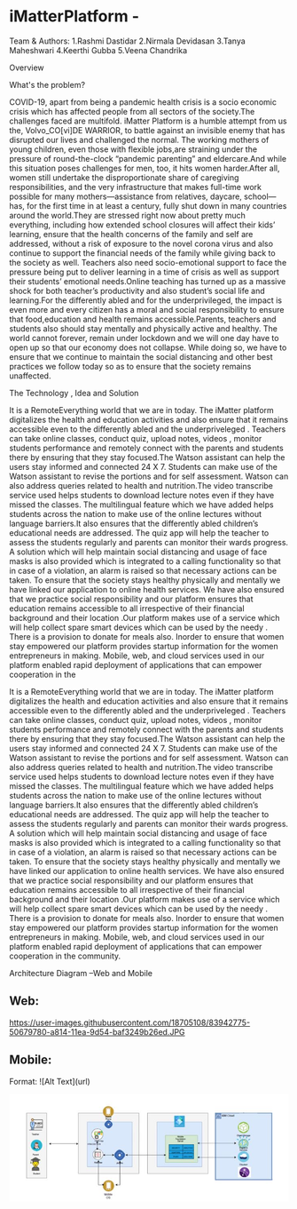 # iMatterPlatform - 
Team & Authors:
1.Rashmi Dastidar
2.Nirmala Devidasan
3.Tanya Maheshwari
4.Keerthi Gubba
5.Veena Chandrika

Overview

What's the problem?

COVID-19, apart from being a pandemic health crisis is a socio economic crisis which has affected people from all sectors of the society.The challenges faced are multifold. iMatter Platform is a humble attempt from us the, Volvo_CO[vi]DE WARRIOR, to battle against an invisible enemy that has disrupted our lives and challenged the normal. 
The working mothers of young children, even those with flexible jobs,are straining under the pressure of round-the-clock “pandemic parenting” and eldercare.And while this situation poses challenges for men, too, it hits women harder.After all, women still undertake the disproportionate share of caregiving responsibilities, and the very infrastructure that makes full-time work possible for many mothers—assistance from relatives, daycare, school—has, for the first time in at least a century, fully shut down in many countries around the world.They are stressed right now about pretty much everything, including how extended school closures will affect their kids’ learning, ensure that the health concerns of the family and self are addressed, without a risk of exposure to the novel corona virus and also continue to support the financial needs of the family while giving back to the society as well.
Teachers also need socio-emotional support to face the pressure being put to deliver learning in a time of crisis as well as support their students’ emotional needs.Online teaching has turned up as a massive shock for both teacher’s productivity and also student’s social life and learning.For the differently abled and for the underprivileged, the impact is even more and every citizen has a moral and social responsibility to ensure that food,education and health remains accessible.Parents, teachers and students also should stay mentally and physically active and healthy.
The world cannot forever, remain under lockdown and we will one day have to open up so that our economy does not collapse. While doing so, we have to ensure that we continue to maintain the social distancing and other best practices we follow today so as to ensure that the society remains unaffected.

The Technology , Idea and Solution

It is a RemoteEverything world that we are in today. The iMatter platform digitalizes the health and education activities and also ensure that it remains accessible even to the differently abled and the underpriveleged . Teachers can take online classes, conduct quiz, upload notes, videos , monitor students performance and remotely connect with the parents and students there by ensuring that they stay focused.The Watson assistant can help the users stay informed and connected 24 X 7. Students can make use of the Watson assistant to revise the portions and for self assessment. Watson can also address queries related to health and nutrition.The video transcribe service used helps students to download lecture notes even if they have missed the classes. The multilingual feature which we have added helps students across the nation to make use of the online lectures without language barriers.It also ensures that the differently abled children’s educational needs are addressed. The quiz app will help the teacher to assess the students regularly and parents can monitor their wards progress. A solution which will help maintain social distancing and usage of face masks is also provided which is integrated to a calling functionality so that in case of a violation, an alarm is raised so that necessary actions can be taken. To ensure that the society stays healthy physically and mentally we have linked our application to online health services. We have also ensured that we practice social responsibility and our platform ensures that education remains accessible to all irrespective of their financial background and their location .Our platform makes use of a service which will help collect spare smart devices which can be used by the needy . There is a provision to donate for meals also. Inorder to ensure that women stay empowered our platform provides startup information for the women entrepreneurs in making.
Mobile, web, and cloud services used in our platform enabled rapid deployment of applications that can empower cooperation in the 

It is a RemoteEverything world that we are in today. The iMatter platform digitalizes the health and education activities and also ensure that it remains accessible even to the differently abled and the underpriveleged . Teachers can take online classes, conduct quiz, upload notes, videos , monitor students performance and remotely connect with the parents and students there by ensuring that they stay focused.The Watson assistant can help the users stay informed and connected 24 X 7. Students can make use of the Watson assistant to revise the portions and for self assessment. Watson can also address queries related to health and nutrition.The video transcribe service used helps students to download lecture notes even if they have missed the classes. The multilingual feature which we have added helps students across the nation to make use of the online lectures without language barriers.It also ensures that the differently abled children’s educational needs are addressed. The quiz app will help the teacher to assess the students regularly and parents can monitor their wards progress. A solution which will help maintain social distancing and usage of face masks is also provided which is integrated to a calling functionality so that in case of a violation, an alarm is raised so that necessary actions can be taken. To ensure that the society stays healthy physically and mentally we have linked our application to online health services. We have also ensured that we practice social responsibility and our platform ensures that education remains accessible to all irrespective of their financial background and their location .Our platform makes use of a service which will help collect spare smart devices which can be used by the needy . There is a provision to donate for meals also. Inorder to ensure that women stay empowered our platform provides startup information for the women entrepreneurs in making.
Mobile, web, and cloud services used in our platform enabled rapid deployment of applications that can empower cooperation in the community. 

Architecture Diagram –Web and Mobile

<h2>Web:</h2>

https://user-images.githubusercontent.com/18705108/83942775-50679780-a814-11ea-9d54-baf3249b26ed.JPG

<h2>Mobile:</h2>
Format: ![Alt Text](url)

![Mobile Application Architecture](/mobilearch.jpg)

